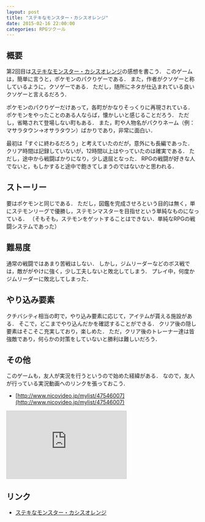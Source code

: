 ```yaml
---
layout: post
title: "ステキなモンスター・カシスオレンジ"
date: 2015-02-16 22:00:00
categories: RPGツクール
---
```


## 概要

第2回目は[ステキなモンスター・カシスオレンジ](http://kusofla.iinaa.net/sutemonor/sutemonor.html)の感想を書こう．
このゲームは，簡単に言うと，ポケモンのパクりゲーである．
また，作者がクソゲーと称しているように，クソゲーである．
ただし，随所にネタが仕込まれている良いクソゲーと言えるだろう．

ポケモンのパクりゲーだけあって，各町がかなりそっくりに再現されている．
ポケモンをやったことのある人ならば，懐かしいと感じることだろう．
ただし，省略されて登場しない町もある．
また，町や人物名がパクりネーム（例：マサラタウン→オサラタウン）ばかりであり，非常に面白い．

最初は「すぐに終わるだろう」と考えていたのだが，意外にも長編であった．
クリア時間は記録していないが，12時間以上はやっていたのは確実である．
ただし，途中から戦闘ばかりになり，少し退屈となった．
RPGの戦闘が好きな人でないと，もしかすると途中で飽きてしまうのではないかと思われる．


## ストーリー

要はポケモンと同じである．
ただし，図鑑を完成させろという目的は無く，単にステモンリーグで優勝し，ステモンマスターを目指せという単純なものになっている．
（そもそも，ステモンをゲットすることはできない．単純なRPGの戦闘システムであった）


## 難易度

通常の戦闘ではあまり苦戦はしない．
しかし，ジムリーダーなどのボス戦では，敵ががやけに強く，少し工夫しないと敗北してしまう．
プレイ中，何度かジムリーダーに敗北してしまった．


## やり込み要素

クチバシティ相当の町で，やり込み要素に応じて，アイテムが貰える施設がある．
そこで，どこまでやり込んだかを確認することができる．
クリア後の隠し要素はそこそこ充実しており，楽しめた．
ただ，クリア後のトレーナー達は皆強敵であり，何らかの対策をしていないと勝利は難しいだろう．


## その他

このゲームも，友人が実況を行うというので始めた経緯がある．
なので，友人が行っている実況動画へのリンクを張っておこう．

- [http://www.nicovideo.jp/mylist/47546007](http://www.nicovideo.jp/mylist/47546007)

<iframe width="312" height="176" src="http://ext.nicovideo.jp/thumb/sm25591119" scrolling="no" style="border:solid 1px #CCC;" frameborder="0"><a href="http://www.nicovideo.jp/watch/sm25591119">【ニコニコ動画】【実況】目指せ！ステモンマスター！ Part12</a></iframe>


## リンク

- [ステキなモンスター・カシスオレンジ](http://kusofla.iinaa.net/sutemonor/sutemonor.html)

